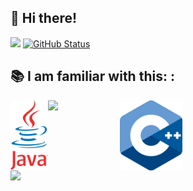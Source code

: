## 👋 Hi there!

<a href="https://github.com/rengetsu"><img src="https://github-readme-stats.vercel.app/api/top-langs/?username=rengetsu&theme=tokyonight&hide=blade,css" /></a>&nbsp;[![GitHub Status](https://github-readme-stats.vercel.app/api?username=rengetsu&&show_icons=true&theme=tokyonight&line_height=27)](https://maxbase.org)


## 📚 I am familiar with this: :

<img align="left" src="https://github.com/Alaamimi/Alaamimi/blob/main/Src/1200px-Java_Logo.svg.png" width="60"/>
<img align="left" src="https://i.ibb.co/7Y1Km6Y/php.png" width="115"/>
<img align="left" src="https://github.com/Alaamimi/Alaamimi/blob/main/Src/1200px-ISO_C%2B%2B_Logo.svg.png" width="100"/>
<img align="left" src="https://i.ibb.co/J3H8Mct/opengl.png" width="290"/>
